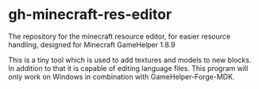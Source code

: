 # gh-minecraft-res-editor
The repository for the minecraft resource editor, for easier resource handling, designed for Minecraft GameHelper 1.8.9

This is a tiny tool which is used to add textures and models to new blocks. In addition to that it is capable of editing language files. This program will only work on Windows in combination with GameHelper-Forge-MDK.
